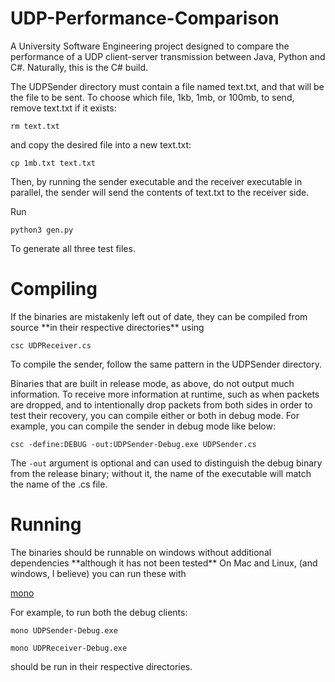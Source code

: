 # UDP-Performance-Comparison
A University Software Engineering project designed to compare the performance of a UDP client-server transmission between Java, Python and C#. Naturally, this is the C# build.

The UDPSender directory must contain a file named text.txt, and that will be the file to be sent. To choose which file, 1kb, 1mb, or 100mb, to send, remove text.txt if it exists:
```shell
rm text.txt
```
and copy the desired file into a new text.txt:
```shell
cp 1mb.txt text.txt
 ```
Then, by running the sender executable and the receiver executable in parallel, the sender will send the contents of text.txt to the receiver side.

Run
```shell
python3 gen.py
```
To generate all three test files.

<h1>Compiling</h1>
If the binaries are mistakenly left out of date, they can be compiled from source **in their respective directories** using

```shell
csc UDPReceiver.cs
```
To compile the sender, follow the same pattern in the UDPSender directory.

Binaries that are built in release mode, as above, do not output much information. To receive more information at runtime, such as when packets are dropped, and to intentionally drop packets from both sides in order to test their recovery, you can compile either or both in debug mode. 
For example, you can compile the sender in debug mode like below:
```shell
csc -define:DEBUG -out:UDPSender-Debug.exe UDPSender.cs
```
The ```-out``` argument is optional and can used to distinguish the debug binary from the release binary; without it, the name of the executable will match the name of the .cs file.

<h1>Running</h1>
The binaries should be runnable on windows without additional dependencies **although it has not been tested**
On Mac and Linux, (and windows, I believe) you can run these with 

[mono](https://www.mono-project.com/download/stable/)

For example, to run both the debug clients:

```
mono UDPSender-Debug.exe
```

```
mono UDPReceiver-Debug.exe
```

should be run in their respective directories.

